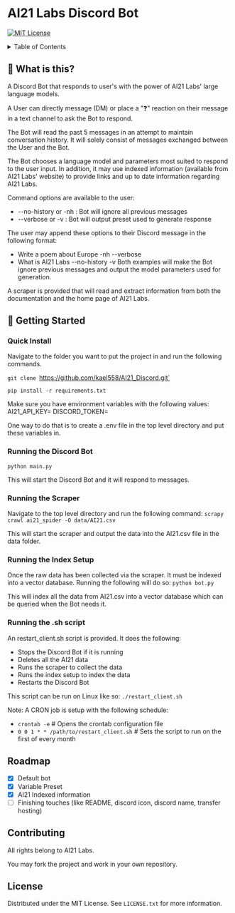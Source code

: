 # AI21 Labs Discord Bot

<a name="readme-top"></a>

[![MIT License][license-shield]][license-url]

<!-- TABLE OF CONTENTS -->
<details>
  <summary>Table of Contents</summary>
  <ol>
    <li>
      <a href="#about-the-project">About The Project</a>
      <ul>
        <li><a href="#built-with">Built With</a></li>
      </ul>
    </li>
    <li><a href="#getting-started">Getting Started</a></li>
    <li><a href="#usage">Usage</a></li>
    <li><a href="#roadmap">Roadmap</a></li>
    <li><a href="#contributing">Contributing</a></li>
    <li><a href="#license">License</a></li>
    <li><a href="#contact">Contact</a></li>
  </ol>
</details>



## 🤔 What is this?
A Discord Bot that responds to user's with the power of AI21 Labs' large language models. 

A User can directly message (DM) or place a "❓" reaction on their message in a text channel to ask the Bot to respond. 

The Bot will read the past 5 messages in an attempt to maintain conversation history. It will solely consist of messages exchanged between the User and the Bot.

The Bot chooses a language model and parameters most suited to respond to the user input. In addition, it may use indexed information (available from AI21 Labs' website) to provide links and up to date information regarding AI21 Labs.

Command options are available to the user:
 - --no-history or -nh : Bot will ignore all previous messages
 - --verbose or -v : Bot will output preset used to generate response

The user may append these options to their Discord message in the following format: 
 - Write a poem about Europe -nh --verbose
 - What is AI21 Labs --no-history -v
Both examples will make the Bot ignore previous messages and output the model parameters used for generation. 

A scraper is provided that will read and extract information from both the documentation and the home page of AI21 Labs. 

## 📖 Getting Started 
### Quick Install
Navigate to the folder you want to put the project in and run the following commands.

`git clone `https://github.com/kael558/AI21_Discord.git`

`pip install -r requirements.txt`

Make sure you have environment variables with the following values:
AI21_API_KEY=<API KEY FOR AI21 LABS>
DISCORD_TOKEN=<DISCORD TOKEN FOR APPLICATION FROM DEVELOPER SITE>

One way to do that is to create a .env file in the top level directory and put these variables in.

### Running the Discord Bot
`python main.py`

This will start the Discord Bot and it will respond to messages. 

### Running the Scraper
Navigate to the top level directory and run the following command:
`scrapy crawl ai21_spider -O data/AI21.csv `

This will start the scraper and output the data into the AI21.csv file in the data folder. 

### Running the Index Setup
Once the raw data has been collected via the scraper. It must be indexed into a vector database. Running the following will do so:
`python bot.py`

This will index all the data from AI21.csv into a vector database which can be queried when the Bot needs it. 

### Running the .sh script
An restart_client.sh script is provided. It does the following:
 - Stops the Discord Bot if it is running
 - Deletes all the AI21 data
 - Runs the scraper to collect the data
 - Runs the index setup to index the data
 - Restarts the Discord Bot

This script can be run on Linux like so:
`./restart_client.sh`

Note: A CRON job is setup with the following schedule:
 - `crontab -e` # Opens the crontab configuration file
 - `0 0 1 * * /path/to/restart_client.sh` # Sets the script to run on the first of every month

## Roadmap
- [x] Default bot
- [x] Variable Preset
- [x] AI21 Indexed information
- [ ] Finishing touches (like README, discord icon, discord name, transfer hosting)

## Contributing
All rights belong to AI21 Labs. 

You may fork the project and work in your own repository.

## License
Distributed under the MIT License. See `LICENSE.txt` for more information.


<!-- MARKDOWN LINKS & IMAGES -->
<!-- https://www.markdownguide.org/basic-syntax/#reference-style-links -->
[contributors-shield]: https://img.shields.io/github/contributors/github_username/repo_name.svg?style=for-the-badge
[contributors-url]: https://github.com/github_username/repo_name/graphs/contributors
[forks-shield]: https://img.shields.io/github/forks/github_username/repo_name.svg?style=for-the-badge
[forks-url]: https://github.com/github_username/repo_name/network/members
[stars-shield]: https://img.shields.io/github/stars/github_username/repo_name.svg?style=for-the-badge
[stars-url]: https://github.com/github_username/repo_name/stargazers
[issues-shield]: https://img.shields.io/github/issues/github_username/repo_name.svg?style=for-the-badge
[issues-url]: https://github.com/github_username/repo_name/issues

[license-shield]: https://img.shields.io/github/license/kael558/AI21_Discord.svg?style=for-the-badge
[license-url]: https://github.com/kael558/AI21_Discord/blob/main/LICENSE
[linkedin-shield]: https://img.shields.io/badge/-LinkedIn-black.svg?style=for-the-badge&logo=linkedin&colorB=555
[rahel-linkedin-url]: https://www.linkedin.com/in/rahelgunaratne/